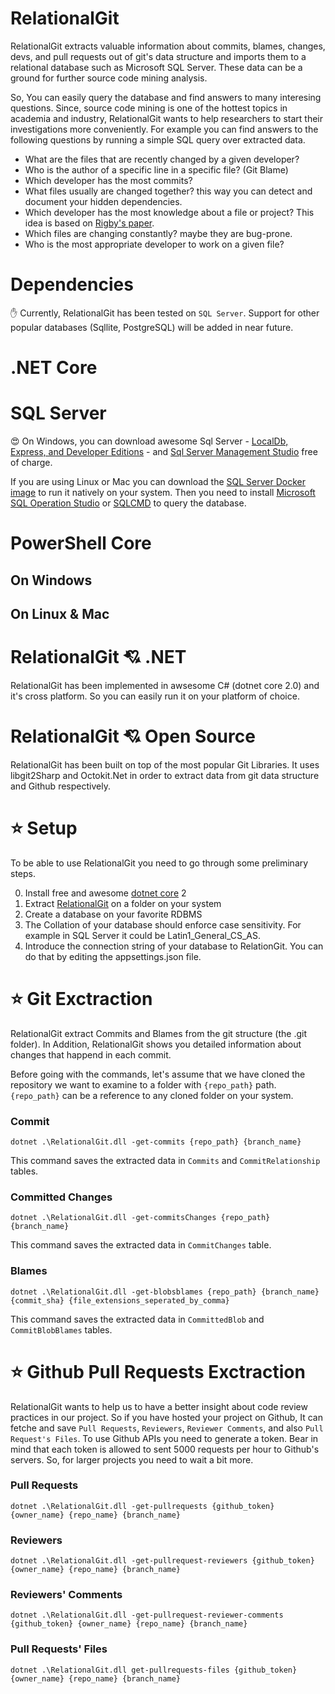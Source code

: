 # RelationalGit
RelationalGit extracts valuable information about commits, blames, changes, devs, and pull requests out of git's data structure and imports them to a relational database such as Microsoft SQL Server. These data can be a ground for further source code mining analysis.

So, You can easily query the database and find answers to many interesing questions. Since, source code mining is one of the hottest topics in academia and industry, RelationalGit wants to help researchers to start their investigations more conveniently.
For example you can find answers to the following questions by running a simple SQL query over extracted data.

* What are the files that are recently changed by a given developer?
* Who is the author of a specific line in a specific file? (Git Blame)
* Which developer has the most commits?
* What files usually are changed together? this way you can detect and document your hidden dependencies.
* Which developer has the most knowledge about a file or project? This idea is based on [Rigby's paper](http://ieeexplore.ieee.org/document/7886975/).
* Which files are changing constantly? maybe they are bug-prone.
* Who is the most appropriate developer to work on a given file?

# Dependencies

:raised_hand: Currently, RelationalGit has been tested on `SQL Server`. Support for other popular databases (Sqllite, PostgreSQL) will be added in near future.

# .NET Core

# SQL Server
:heart_eyes: On Windows, you can download awesome Sql Server - [LocalDb, Express, and Developer Editions](https://www.microsoft.com/en-ca/sql-server/sql-server-downloads) - and [Sql Server Management Studio](https://docs.microsoft.com/en-us/sql/ssms/download-sql-server-management-studio-ssms) free of charge.

If you are using Linux or Mac you can download the [SQL Server Docker image](https://docs.microsoft.com/en-us/sql/linux/quickstart-install-connect-docker?view=sql-server-linux-2017) to run it natively on your system. Then you need to install [Microsoft SQL Operation Studio](https://docs.microsoft.com/en-us/sql/sql-operations-studio/download) or [SQLCMD](https://docs.microsoft.com/en-us/sql/linux/sql-server-linux-setup-tools?view=sql-server-linux-2017) to query the database.

# PowerShell Core

## On Windows


## On Linux & Mac




# RelationalGit :cupid: .NET

RelationalGit has been implemented in awsesome C# (dotnet core 2.0) and it's cross platform. So you can easily run it on your platform of choice.

# RelationalGit :cupid: Open Source
RelationalGit has been built on top of the most popular Git Libraries. It uses libgit2Sharp and Octokit.Net in order to extract data from git data structure and Github respectively.

# :star: Setup

To be able to use RelationalGit you need to go through some preliminary steps.

0. Install free and awesome [dotnet core](https://www.microsoft.com/net/download/windows) 2
1. Extract [RelationalGit](https://github.com/mirsaeedi/RelationalGit/releases) on a folder on your system
2. Create a database on your favorite RDBMS
3. The Collation of your database should enforce case sensitivity. For example in SQL Server it could be Latin1_General_CS_AS.
4. Introduce the connection string of your database to RelationGit. You can do that by editing the appsettings.json file.

# :star: Git Exctraction

RelationalGit extract Commits and Blames from the git structure (the .git folder). In Addition, RelationalGit shows you detailed information about changes that happend in each commit.

Before going with the commands, let's assume that we have cloned the repository we want to examine to a folder with `{repo_path}` path. `{repo_path}` can be a reference to any cloned folder on your system.

### Commit

```
dotnet .\RelationalGit.dll -get-commits {repo_path} {branch_name}
```

This command saves the extracted data in `Commits` and `CommitRelationship` tables.

### Committed Changes

```
dotnet .\RelationalGit.dll -get-commitsChanges {repo_path} {branch_name}
```

This command saves the extracted data in `CommitChanges` table.

### Blames

```
dotnet .\RelationalGit.dll -get-blobsblames {repo_path} {branch_name} {commit_sha} {file_extensions_seperated_by_comma}
```

This command saves the extracted data in `CommittedBlob` and `CommitBlobBlames` tables.

# :star: Github Pull Requests Exctraction

RelationalGit wants to help us to have a better insight about code review practices in our project. So if you have hosted your project on Github, It can fetche and save `Pull Requests`, `Reviewers`, `Reviewer Comments`, and also `Pull Request's Files`. To use Github APIs you need to generate a token. Bear in mind that each token is allowed to sent 5000 requests per hour to Github's servers. So, for larger projects you need to wait a bit more.

### Pull Requests

```
dotnet .\RelationalGit.dll -get-pullrequests {github_token} {owner_name} {repo_name} {branch_name}
```

### Reviewers

```
dotnet .\RelationalGit.dll -get-pullrequest-reviewers {github_token} {owner_name} {repo_name} {branch_name}
```

### Reviewers' Comments

```
dotnet .\RelationalGit.dll -get-pullrequest-reviewer-comments {github_token} {owner_name} {repo_name} {branch_name}
```

### Pull Requests' Files

```
dotnet .\RelationalGit.dll get-pullrequests-files {github_token} {owner_name} {repo_name} {branch_name}
```

